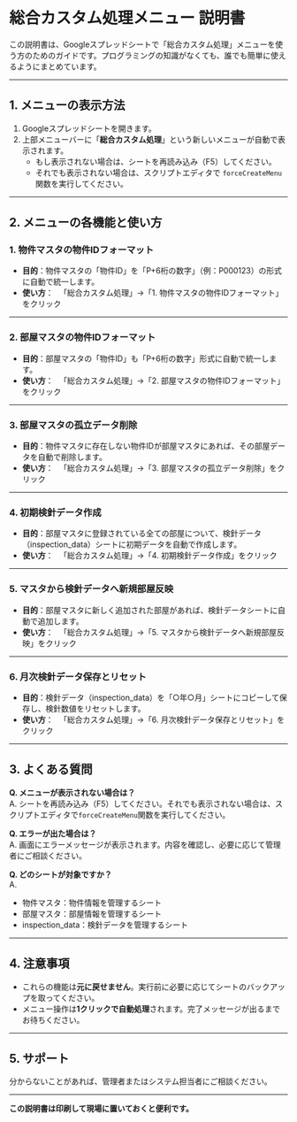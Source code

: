 # 総合カスタム処理メニュー 説明書

この説明書は、Googleスプレッドシートで「総合カスタム処理」メニューを使う方のためのガイドです。プログラミングの知識がなくても、誰でも簡単に使えるようにまとめています。

---

## 1. メニューの表示方法

1. Googleスプレッドシートを開きます。
2. 上部メニューバーに「**総合カスタム処理**」という新しいメニューが自動で表示されます。
   - もし表示されない場合は、シートを再読み込み（F5）してください。
   - それでも表示されない場合は、スクリプトエディタで `forceCreateMenu` 関数を実行してください。

---

## 2. メニューの各機能と使い方

### 1. 物件マスタの物件IDフォーマット

- **目的**：物件マスタの「物件ID」を「P+6桁の数字」（例：P000123）の形式に自動で統一します。
- **使い方**：
　「総合カスタム処理」→「1. 物件マスタの物件IDフォーマット」をクリック

---

### 2. 部屋マスタの物件IDフォーマット

- **目的**：部屋マスタの「物件ID」も「P+6桁の数字」形式に自動で統一します。
- **使い方**：
　「総合カスタム処理」→「2. 部屋マスタの物件IDフォーマット」をクリック

---

### 3. 部屋マスタの孤立データ削除

- **目的**：物件マスタに存在しない物件IDが部屋マスタにあれば、その部屋データを自動で削除します。
- **使い方**：
　「総合カスタム処理」→「3. 部屋マスタの孤立データ削除」をクリック

---

### 4. 初期検針データ作成

- **目的**：部屋マスタに登録されている全ての部屋について、検針データ（inspection_data）シートに初期データを自動で作成します。
- **使い方**：
　「総合カスタム処理」→「4. 初期検針データ作成」をクリック

---

### 5. マスタから検針データへ新規部屋反映

- **目的**：部屋マスタに新しく追加された部屋があれば、検針データシートに自動で追加します。
- **使い方**：
　「総合カスタム処理」→「5. マスタから検針データへ新規部屋反映」をクリック

---

### 6. 月次検針データ保存とリセット

- **目的**：検針データ（inspection_data）を「○年○月」シートにコピーして保存し、検針数値をリセットします。
- **使い方**：
　「総合カスタム処理」→「6. 月次検針データ保存とリセット」をクリック

---

## 3. よくある質問

**Q. メニューが表示されない場合は？**  
A. シートを再読み込み（F5）してください。それでも表示されない場合は、スクリプトエディタで`forceCreateMenu`関数を実行してください。

**Q. エラーが出た場合は？**  
A. 画面にエラーメッセージが表示されます。内容を確認し、必要に応じて管理者にご相談ください。

**Q. どのシートが対象ですか？**  
A.  

- 物件マスタ：物件情報を管理するシート
- 部屋マスタ：部屋情報を管理するシート
- inspection_data：検針データを管理するシート

---

## 4. 注意事項

- これらの機能は**元に戻せません**。実行前に必要に応じてシートのバックアップを取ってください。
- メニュー操作は**1クリックで自動処理**されます。完了メッセージが出るまでお待ちください。

---

## 5. サポート

分からないことがあれば、管理者またはシステム担当者にご相談ください。

---

**この説明書は印刷して現場に置いておくと便利です。**
